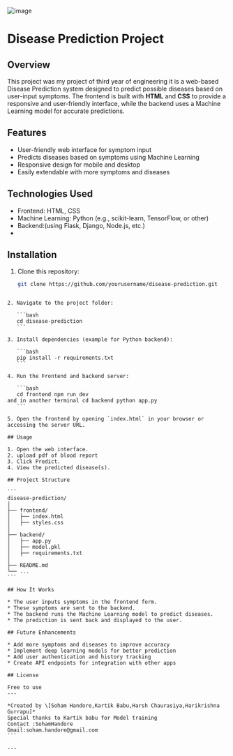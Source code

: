 ![image](https://github.com/user-attachments/assets/b54cbeb7-937e-4b6e-9974-24aea3e3d432)



# Disease Prediction Project

## Overview
This project was my project of third year of engineering it is a web-based Disease Prediction system designed to predict possible diseases based on user-input symptoms. The frontend is built with **HTML** and **CSS** to provide a responsive and user-friendly interface, while the backend uses a Machine Learning model for accurate predictions.

## Features
- User-friendly web interface for symptom input
- Predicts diseases based on symptoms using Machine Learning
- Responsive design for mobile and desktop
- Easily extendable with more symptoms and diseases

## Technologies Used
- Frontend: HTML, CSS
- Machine Learning: Python (e.g., scikit-learn, TensorFlow, or other)
- Backend:(using Flask, Django, Node.js, etc.)
- 
## Installation

1. Clone this repository:
   ```bash
   git clone https://github.com/yourusername/disease-prediction.git
````

2. Navigate to the project folder:

   ```bash
   cd disease-prediction
   ```

3. Install dependencies (example for Python backend):

   ```bash
   pip install -r requirements.txt
   ```

4. Run the Frontend and backend server:

   ```bash
   cd frontend npm run dev
and in another terminal cd backend python app.py
   ```

5. Open the frontend by opening `index.html` in your browser or accessing the server URL.

## Usage

1. Open the web interface.
2. upload pdf of blood report
3. Click Predict.
4. View the predicted disease(s).

## Project Structure

```
disease-prediction/
│
├── frontend/
│   ├── index.html
│   ├── styles.css
│
├── backend/
│   ├── app.py
│   ├── model.pkl
│   ├── requirements.txt
│
├── README.md
└── ...
```

## How It Works

* The user inputs symptoms in the frontend form.
* These symptoms are sent to the backend.
* The backend runs the Machine Learning model to predict diseases.
* The prediction is sent back and displayed to the user.

## Future Enhancements

* Add more symptoms and diseases to improve accuracy
* Implement deep learning models for better prediction
* Add user authentication and history tracking
* Create API endpoints for integration with other apps

## License

Free to use
---

*Created by \[Soham Handore,Kartik Babu,Harsh Chaurasiya,Harikrishna Gurrapu]*
Special thanks to Kartik babu for Model training
Contact :SohamHandore 
Gmail:soham.handore@gmail.com
```

---
